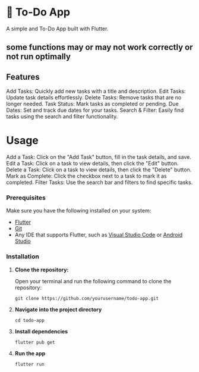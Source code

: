 # 📝 To-Do App
A simple and To-Do App built with Flutter.

## some functions may or may not work correctly or not run optimally

## Features
Add Tasks: Quickly add new tasks with a title and description.
Edit Tasks: Update task details effortlessly.
Delete Tasks: Remove tasks that are no longer needed.
Task Status: Mark tasks as completed or pending.
Due Dates: Set and track due dates for your tasks.
Search & Filter: Easily find tasks using the search and filter functionality.

# Usage
Add a Task: Click on the "Add Task" button, fill in the task details, and save.
Edit a Task: Click on a task to view details, then click the "Edit" button.
Delete a Task: Click on a task to view details, then click the "Delete" button.
Mark as Complete: Click the checkbox next to a task to mark it as completed.
Filter Tasks: Use the search bar and filters to find specific tasks.

### Prerequisites

Make sure you have the following installed on your system:

- [Flutter](https://flutter.dev/docs/get-started/install)
- [Git](https://git-scm.com/)
- Any IDE that supports Flutter, such as [Visual Studio Code](https://code.visualstudio.com/) or [Android Studio](https://developer.android.com/studio)

### Installation

1. **Clone the repository:**

   Open your terminal and run the following command to clone the repository:

   ```
   git clone https://github.com/yourusername/todo-app.git
   ```

2. **Navigate into the project directory**

   ```
   cd todo-app
   ```

3. **Install dependencies**

   ```
   flutter pub get
   ```

4. **Run the app**

   ```
   flutter run
   ```
